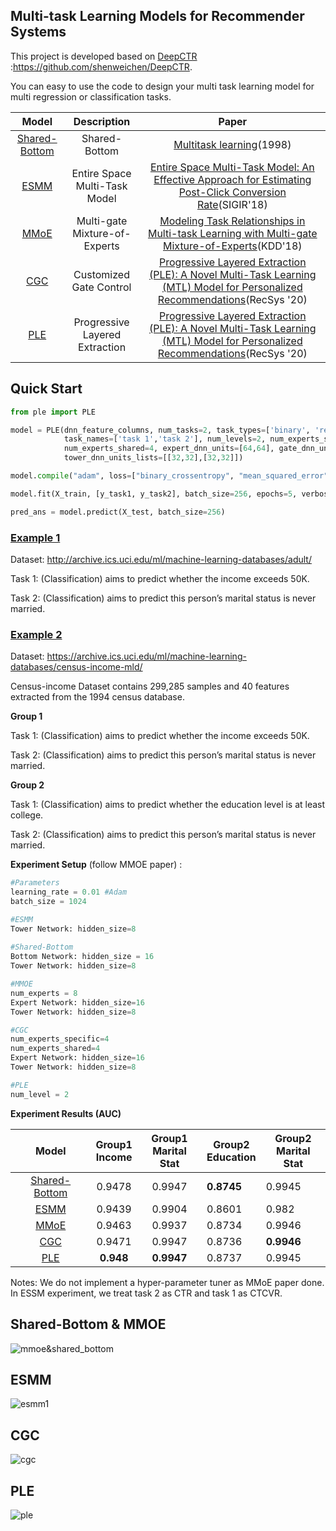 

## Multi-task Learning Models for Recommender Systems

This project is developed based on [DeepCTR](https://github.com/shenweichen/DeepCTR) :https://github.com/shenweichen/DeepCTR.

You can easy to use the code to design your multi task learning model  for multi regression or classification tasks.



|               Model               |          Description           |                            Paper                             |
| :-------------------------------: | :----------------------------: | :----------------------------------------------------------: |
| [Shared-Bottom](shared_bottom.py) |         Shared-Bottom          | [Multitask learning](http://reports-archive.adm.cs.cmu.edu/anon/1997/CMU-CS-97-203.pdf)(1998) |
|          [ESMM](essm.py)          | Entire Space Multi-Task Model  | [Entire Space Multi-Task Model: An Effective Approach for Estimating Post-Click Conversion Rate](https://arxiv.org/abs/1804.07931)(SIGIR'18) |
|          [MMoE](mmoe.py)          | Multi-gate Mixture-of-Experts  | [Modeling Task Relationships in Multi-task Learning with Multi-gate Mixture-of-Experts](https://dl.acm.org/doi/abs/10.1145/3219819.3220007)(KDD'18) |
|         [CGC](ple_cgc.py)         |    Customized Gate Control     | [Progressive Layered Extraction (PLE): A Novel Multi-Task Learning (MTL) Model for Personalized Recommendations](https://dl.acm.org/doi/10.1145/3383313.3412236)(RecSys '20) |
|           [PLE](ple.py)           | Progressive Layered Extraction | [Progressive Layered Extraction (PLE): A Novel Multi-Task Learning (MTL) Model for Personalized Recommendations](https://dl.acm.org/doi/10.1145/3383313.3412236)(RecSys '20) |



## Quick Start

~~~python
from ple import PLE 

model = PLE(dnn_feature_columns, num_tasks=2, task_types=['binary', 'regression'],
            task_names=['task 1','task 2'], num_levels=2, num_experts_specific=8,
            num_experts_shared=4, expert_dnn_units=[64,64], gate_dnn_units=[16,16],
            tower_dnn_units_lists=[[32,32],[32,32]])

model.compile("adam", loss=["binary_crossentropy", "mean_squared_error"], metrics=['AUC','mae'])

model.fit(X_train, [y_task1, y_task2], batch_size=256, epochs=5, verbose=2)

pred_ans = model.predict(X_test, batch_size=256)

~~~



### [Example 1](example1.ipynb)

Dataset: http://archive.ics.uci.edu/ml/machine-learning-databases/adult/

Task 1: (Classification) aims to predict whether the income exceeds 50K.

Task 2: (Classification) aims to predict this person’s marital status is never married.

### [Example 2](example2.ipynb)

Dataset: https://archive.ics.uci.edu/ml/machine-learning-databases/census-income-mld/

Census-income Dataset contains 299,285 samples and 40 features extracted from the 1994 census database.

**Group 1**

Task 1: (Classification) aims to predict whether the income exceeds 50K.

Task 2: (Classification) aims to predict this person’s marital status is never married.

**Group 2**

Task 1: (Classification) aims to predict whether the education level is at least college.

Task 2: (Classification) aims to predict this person’s marital status is never married.

**Experiment Setup** (follow MMOE paper) :

```python
#Parameters
learning_rate = 0.01 #Adam
batch_size = 1024

#ESMM
Tower Network: hidden_size=8
  
#Shared-Bottom
Bottom Network: hidden_size = 16
Tower Network: hidden_size=8

#MMOE
num_experts = 8
Expert Network: hidden_size=16
Tower Network: hidden_size=8

#CGC
num_experts_specific=4
num_experts_shared=4
Expert Network: hidden_size=16
Tower Network: hidden_size=8

#PLE
num_level = 2
```

**Experiment Results (AUC)** 

|               Model               | Group1<br />Income | Group1<br />Marital Stat | Group2<br />Education | Group2 <br />Marital Stat |
| :-------------------------------: | :----------------: | :----------------------: | --------------------- | ------------------------- |
| [Shared-Bottom](shared_bottom.py) |       0.9478       |          0.9947          | **0.8745**            | 0.9945                    |
|          [ESMM](essm.py)          |       0.9439       |          0.9904          | 0.8601                | 0.982                     |
|          [MMoE](mmoe.py)          |       0.9463       |          0.9937          | 0.8734                | 0.9946                    |
|         [CGC](ple_cgc.py)         |       0.9471       |          0.9947          | 0.8736                | **0.9946**                |
|           [PLE](ple.py)           |     **0.948**      |        **0.9947**        | 0.8737                | 0.9945                    |

Notes: We  do not implement a hyper-parameter tuner as MMoE paper done. In ESSM experiment, we treat task 2 as CTR and task 1 as CTCVR.



## Shared-Bottom & MMOE



![mmoe&shared_bottom](https://laimc.oss-cn-shanghai.aliyuncs.com/blog/20210712231532.png)





## ESMM

![esmm1](https://laimc.oss-cn-shanghai.aliyuncs.com/blog/20210712231527.png)

##  CGC

![cgc](https://laimc.oss-cn-shanghai.aliyuncs.com/blog/20210712231607.png)

## PLE

![ple](https://laimc.oss-cn-shanghai.aliyuncs.com/blog/20210712231636.png)

